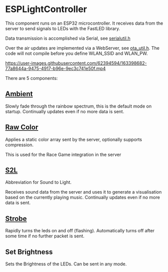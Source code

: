 ESPLightController
==================

This component runs on an ESP32 microcontroller. It receives data from the server to send signals to LEDs with the FastLED library.

Data transmission is accomplished via Serial, see [serialutil.h](src/serialutil.h)

Over the air updates are implemented via a WebServer, see [ota_util.h](src/ota_util.h). The code will not compile before you define WLAN_SSID and WLAN_PW.

https://user-images.githubusercontent.com/62394594/163398682-77a8644a-9475-4917-b96e-9ec3c741e50f.mp4


There are 5 components:

[Ambient](src/components/AmbientComponent.h)
-------
Slowly fade through the rainbow spectrum, this is the default mode on startup. Continually updates even if no more data is sent.

[Raw Color](src/components/RawColorComponent.h)
---------
Applies a static color array sent by the server, optionally supports compression.

This is used for the Race Game integration in the server

[S2L](src/components/S2LComponent.h)
---
Abbreviation for Sound to Light.

Receives sound data from the server and uses it to generate a visualisation based on the currently playing music. Continually updates even if no more data is sent.

[Strobe](src/components/StrobeComponent.h)
------
Rapidly turns the leds on and off (flashing). Automatically turns off after some time if no further packet is sent.

Set Brightness
--------------
Sets the Brightness of the LEDs. Can be sent in any mode.
